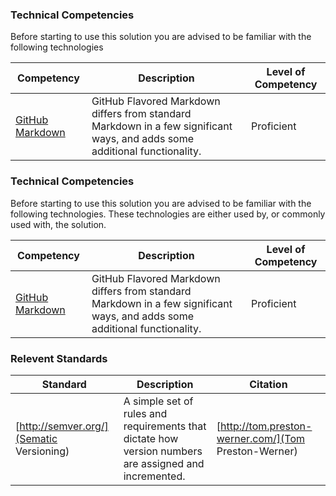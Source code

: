 ### Technical Competencies

Before starting to use this solution you are advised to be familiar with the following technologies 

Competency | Description | Level of Competency
---------- | ----------- | -------------------
[GitHub Markdown](https://help.github.com/articles/github-flavored-markdown/) | GitHub Flavored Markdown differs from standard Markdown in a few significant ways, and adds some additional functionality. | Proficient

### Technical Competencies

Before starting to use this solution you are advised to be familiar with the following technologies. These technologies are either used by, or commonly used with, the solution.

Competency | Description | Level of Competency
---------- | ----------- | -------------------
[GitHub Markdown](https://help.github.com/articles/github-flavored-markdown/) | GitHub Flavored Markdown differs from standard Markdown in a few significant ways, and adds some additional functionality. | Proficient

### Relevent Standards

Standard | Description | Citation
-------- | ----------- | --------
[http://semver.org/](Sematic Versioning) | A simple set of rules and requirements that dictate how version numbers are assigned and incremented. | [http://tom.preston-werner.com/](Tom Preston-Werner)